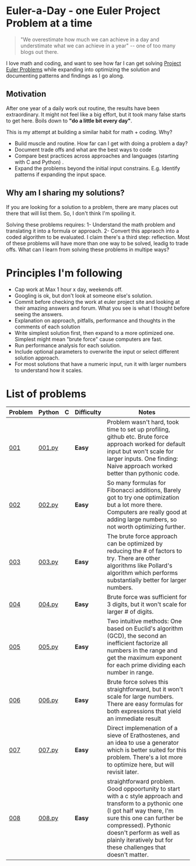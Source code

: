 
Euler-a-Day - one Euler Project Problem at a time
===========================================

> "We overestimate how much we can achieve in a day and understimate what we can achieve in a year" -- one of too many blogs out there. 

I love math and coding, and want to see how far I can get solving [Project Euler Problems](https://projecteuler.net) while expanding into optimizing the solution and documenting patterns and findings as I go along.


## Motivation ##

After one year of a daily work out routine, the results have been extraordinary.  It might not feel like a big effort, but it took many false starts to get here.  Boils down to **"do a little bit every day"**.  

This is my attempt at building a similar habit for math + coding.   Why? 

- Build muscle and routine.  How far can I get with doing a problem a day? 
- Document trade offs and what are the best ways to code 
- Compare best practices across approaches and languages (starting with C and Python) .  
- Expand the problems beyond the initial input constrains.  E.g.  Identify patterns if expanding the input space. 


## Why am I sharing my solutions? ## 

If you are looking for a solution to a problem, there are many places out there that will list them.   So, I don't think I'm spoiling it. 

Solving these problems requires:  1- Understand the math problem and translating it into a formula or approach.  2- Convert this appraoch into a coded algorithm to be evaluated.  I claim there's a third step: reflection.   Most of these problems will have more than one way to be solved, leadig to trade offs.  What can I learn from solving these problems in multipe ways? 

# Principles I'm following # 

- Cap work at Max 1 hour x day, weekends off. 
- Googling is ok, but don't look at someone else's solution.  
- Commit before checking the work at euler project site and looking at their amazing answers and forum. What you see is what I thought before seeing the answers. 
- Explanation on approach, pitfalls, performance and thoughts in the comments of each solution 
- Write simplest solution first, then expand to a more optimized one.  Simplest might mean "brute force" cause computers are fast.  
- Run performance analysis for each solution.  
- Include optional parameters to overwrite the input or select different solution approach.   
- For most solutions that have a numeric input, run it with larger numbers to understand how it scales. 



# List of problems # 

| Problem       | Python        | C  | Difficulty |  Notes |  
| ------------- | ------------- |------------- |------------- |------------- |
| [001](https://projecteuler.net/problem=1)  | [001.py](python/001.py) | | **Easy** | Problem wasn't hard, took time to set up profiling, github etc.  Brute force approach worked for default input but won't scale for larger inputs. One finding: Naive approach worked better than pythonic code.  |
| [002](https://projecteuler.net/problem=2)  | [002.py](python/002.py) | | **Easy** | So many formulas for Fibonacci additions, Barely got to try one optimization but a lot more there.  Computers are really good at adding large numbers, so not worth optimizing further. |
| [003](https://projecteuler.net/problem=3)  | [003.py](python/003.py) | | **Easy** | The brute force approach can be optimized by reducing the # of factors to try. There are other algorithms like Pollard's algorithm which performs substantially better for larger numbers. |
| [004](https://projecteuler.net/problem=4)  | [004.py](python/004.py) | | **Easy** | Brute force was sufficient for 3 digits, but it won't scale for larger # of digits.  |
| [005](https://projecteuler.net/problem=5)  | [005.py](python/005.py) | | **Easy** | Two intuitive methods: One based on  Euclid's algorithm (GCD), the second an inefficient factorize all numbers in the range and get the maximum exponent for each prime dividing each number in range.  |
| [006](https://projecteuler.net/problem=6)  | [006.py](python/006.py) | | **Easy** | Brute force solves this straightforward, but it won't scale for large numbers.  There are easy formulas for both expressions that yield an immediate result |
| [007](https://projecteuler.net/problem=7)  | [007.py](python/007.py) | | **Easy** | Direct implemenation of a sieve of Erathostenes, and an idea to use a generator which is better suited for this problem.  There's a lot more to optimize here, but will revisit later.   |
| [008](https://projecteuler.net/problem=8)  | [008.py](python/008.py) | | **Easy** | straightforward problem. Good oppoortunity to start with a c style approach and transform to a pythonic one (I got half way there, I'm sure this one can further be compressed).  Pythonic doesn't perform as well as plainly iteratively but for these challenges that doesn't matter.  |